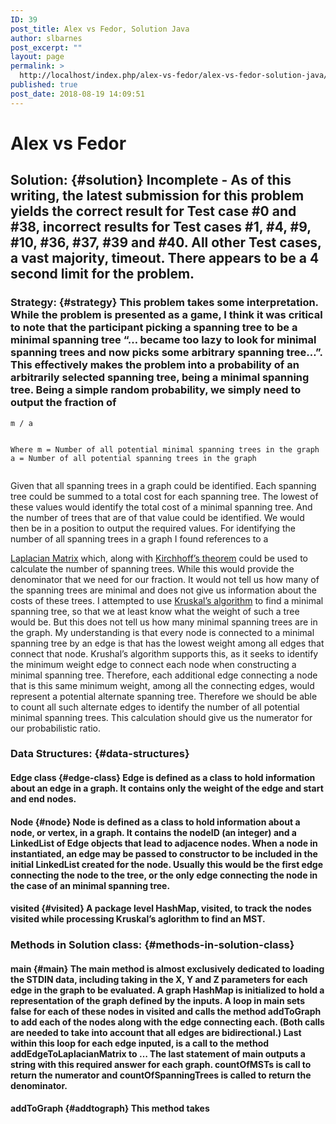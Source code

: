 ```yaml
---
ID: 39
post_title: Alex vs Fedor, Solution Java
author: slbarnes
post_excerpt: ""
layout: page
permalink: >
  http://localhost/index.php/alex-vs-fedor/alex-vs-fedor-solution-java/
published: true
post_date: 2018-08-19 14:09:51
---
```

# Alex vs Fedor

## Solution: {#solution} Incomplete - As of this writing, the latest submission for this problem yields the correct result for Test case #0 and #38, incorrect results for Test cases #1, #4, #9, #10, #36, #37, #39 and #40. All other Test cases, a vast majority, timeout. There appears to be a 4 second limit for the problem. 

### Strategy: {#strategy} This problem takes some interpretation. While the problem is presented as a game, I think it was critical to note that the participant picking a spanning tree to be a minimal spanning tree “… became too lazy to look for minimal spanning trees and now picks some arbitrary spanning tree…”. This effectively makes the problem into a probability of an arbitrarily selected spanning tree, being a minimal spanning tree. Being a simple random probability, we simply need to output the fraction of 

<div class="highlighter-rouge">
  <div class="highlight">
    <pre class="highlight"><code>m / a

Where
m = Number of all potential minimal spanning trees in the graph
a = Number of all potential spanning trees in the graph
</code></pre>
  </div>
</div> Given that all spanning trees in a graph could be identified. Each spanning tree could be summed to a total cost for each spanning tree. The lowest of these values would identify the total cost of a minimal spanning tree. And the number of trees that are of that value could be identified. We would then be in a position to output the required values. For identifying the number of all spanning trees in a graph I found references to a 

<a href="https://en.wikipedia.org/wiki/Laplacian_matrix" target="\_blank">Laplacian Matrix</a> which, along with <a href="https://en.wikipedia.org/wiki/Kirchhoff%27s_theorem" target="\_blank">Kirchhoff’s theorem</a> could be used to calculate the number of spanning trees. While this would provide the denominator that we need for our fraction. It would not tell us how many of the spanning trees are minimal and does not give us information about the costs of these trees. I attempted to use <a href="https://en.wikipedia.org/wiki/Kruskal%27s_algorithm" target="\_blank">Kruskal’s algorithm</a> to find a minimal spanning tree, so that we at least know what the weight of such a tree would be. But this does not tell us how many minimal spanning trees are in the graph. My understanding is that every node is connected to a minimal spanning tree by an edge is that has the lowest weight among all edges that connect that node. Krushal’s algorithm supports this, as it seeks to identify the minimum weight edge to connect each node when constructing a minimal spanning tree. Therefore, each additional edge connecting a node that is this same minimum weight, among all the connecting edges, would represent a potential alternate spanning tree. Therefore we should be able to count all such alternate edges to identify the number of all potential minimal spanning trees. This calculation should give us the numerator for our probabilistic ratio. 
### Data Structures: {#data-structures}

#### Edge class {#edge-class} Edge is defined as a class to hold information about an edge in a graph. It contains only the weight of the edge and start and end nodes. 

#### Node {#node} Node is defined as a class to hold information about a node, or vertex, in a graph. It contains the nodeID (an integer) and a LinkedList of Edge objects that lead to adjacence nodes. When a node in instantiated, an edge may be passed to constructor to be included in the initial LinkedList created for the node. Usually this would be the first edge connecting the node to the tree, or the only edge connecting the node in the case of an minimal spanning tree. 

#### visited {#visited} A package level HashMap, visited, to track the nodes visited while processing Kruskal’s aglorithm to find an MST. 

### Methods in Solution class: {#methods-in-solution-class}

#### main {#main} The main method is almost exclusively dedicated to loading the STDIN data, including taking in the X, Y and Z parameters for each edge in the graph to be evaluated. A graph HashMap is initialized to hold a representation of the graph defined by the inputs. A loop in main sets false for each of these nodes in visited and calls the method addToGraph to add each of the nodes along with the edge connecting each. (Both calls are needed to take into account that all edges are bidirectional.) Last within this loop for each edge inputed, is a call to the method addEdgeToLaplacianMatrix to … The last statement of main outputs a string with this required answer for each graph. countOfMSTs is call to return the numerator and countOfSpanningTrees is called to return the denominator. 

#### addToGraph {#addtograph} This method takes